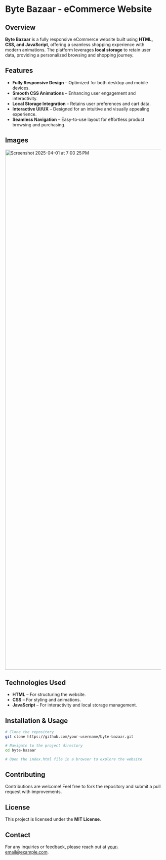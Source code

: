 # Byte Bazaar - eCommerce Website

## Overview
**Byte Bazaar** is a fully responsive eCommerce website built using **HTML, CSS, and JavaScript**, offering a seamless shopping experience with modern animations. The platform leverages **local storage** to retain user data, providing a personalized browsing and shopping journey.

## Features
- **Fully Responsive Design** – Optimized for both desktop and mobile devices.
- **Smooth CSS Animations** – Enhancing user engagement and interactivity.
- **Local Storage Integration** – Retains user preferences and cart data.
- **Interactive UI/UX** – Designed for an intuitive and visually appealing experience.
- **Seamless Navigation** – Easy-to-use layout for effortless product browsing and purchasing.

## Images
<img width="1680" alt="Screenshot 2025-04-01 at 7 00 25 PM" src="https://github.com/user-attachments/assets/9c519cc9-2268-43f2-ae52-4b6a5f4d5121" />


## Technologies Used
- **HTML** – For structuring the website.
- **CSS** – For styling and animations.
- **JavaScript** – For interactivity and local storage management.

## Installation & Usage
```bash
# Clone the repository
git clone https://github.com/your-username/byte-bazaar.git

# Navigate to the project directory
cd byte-bazaar

# Open the index.html file in a browser to explore the website
```

## Contributing
Contributions are welcome! Feel free to fork the repository and submit a pull request with improvements.

## License
This project is licensed under the **MIT License**.

## Contact
For any inquiries or feedback, please reach out at [your-email@example.com](mailto:your-email@example.com).
